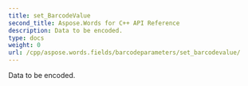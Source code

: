 ```yaml
---
title: set_BarcodeValue
second_title: Aspose.Words for C++ API Reference
description: Data to be encoded. 
type: docs
weight: 0
url: /cpp/aspose.words.fields/barcodeparameters/set_barcodevalue/
---
```


Data to be encoded. 


